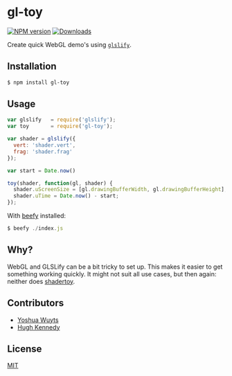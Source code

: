 # gl-toy
[![NPM version][npm-image]][npm-url]
[![Downloads][downloads-image]][downloads-url]

Create quick WebGL demo's using [`glslify`](http://github.com/stackgl/glslify).

## Installation
```bash
$ npm install gl-toy
```

## Usage
```js
var glslify   = require('glslify');
var toy       = require('gl-toy');

var shader = glslify({
  vert: 'shader.vert',
  frag: 'shader.frag'
});

var start = Date.now()

toy(shader, function(gl, shader) {
  shader.uScreenSize = [gl.drawingBufferWidth, gl.drawingBufferHeight];
  shader.uTime = Date.now() - start;
});
```
With [beefy](http://ghub.io/beefy) installed:
```js
$ beefy ./index.js
```

## Why?
WebGL and GLSLify can be a bit tricky to set up. This makes it easier to get
something working quickly. It might not suit all use cases, but then again:
neither does [shadertoy](https://www.shadertoy.com/).

## Contributors
- [Yoshua Wuyts](https://github.com/yoshuawuyts)
- [Hugh Kennedy](https://github.com/hughsk)

## License
[MIT](https://tldrlegal.com/license/mit-license)

[npm-image]: https://img.shields.io/npm/v/gl-toy.svg?style=flat-square
[npm-url]: https://npmjs.org/package/gl-toy
[downloads-image]: http://img.shields.io/npm/dm/gl-toy.svg?style=flat-square
[downloads-url]: https://npmjs.org/package/gl-toy
